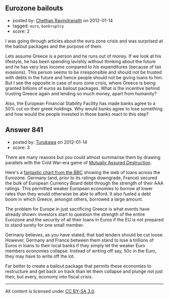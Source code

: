 ## Eurozone bailouts

- posted by: [Chethan Ravindranath](https://stackexchange.com/users/-1/557-chethan-ravindranath) on 2012-01-14
- tagged: `euro`, `bankruptcy`
- score: 2

I was going through articles about the euro zone crisis and was surprised at the bailout packages and the purpose of them. 

Lets assume Greece is a person and he runs out of money. If we look at his lifestyle, he has been spending lavishly without thinking about the future and he has very less income compared to his expenditures (because of tax evasions). This person seems to be irresponsible and should not be trusted with debts in the future and hence people should not be giving loans to him. But I see the opposite in case of euro zone crisis, where Greece is being granted billions of euros as bailout packages. What is the incentive behind trusting Greece again and lending so much money, apart from humanity?

Also, the European Financial Stability Facility has made banks agree to a 50% cut on their greek holdings. Why would banks agree to lose something and how would the people invested in those banks react to this step?


## Answer 841

- posted by: [Turukawa](https://stackexchange.com/users/-1/48-turukawa) on 2012-01-14
- score: 3

<p>There are many reasons but you could almost summarise them by drawing parallels with the Cold War-era game of <a href="http://en.wikipedia.org/wiki/Mutual_assured_destruction" rel="nofollow">Mutually Assured Destruction</a>.</p>

<p>Here's a <a href="http://www.bbc.co.uk/news/business-15748696" rel="nofollow">fantastic chart from the BBC</a> showing the web of loans across the Eurozone.  Germany (and, prior to its ratings downgrade, France) secured the bulk of European Currency Board debt through the strength of their AAA ratings.  This permitted weaker European economies to borrow at lower rates than they would otherwise be able to afford.  It also fueled a debt boom in which Greece, amongst others, borrowed a large amount.</p>

<p>The problem for Europe in just sacrificing Greece is what events have already shown: investors start to question the strength of the entire Eurozone and the security of all their loans in Euros if the EU is not prepared to stand surety for one small member.</p>

<p>Germany believes, as you have stated, that bad lenders should be cut loose.  However, Germany and France between them stand to lose a trillions of Euros in loans to their local banks if they simply let the weaker Euro members economies collapse.  Instead of writing off say, 50c in the Euro, they may have to write off the lot.</p>

<p>Far better to create a bailout package that permits these economies to restructure and get back on track than let them collapse and plunge not just their, but every, economy into fiscal crisis.</p>




---

All content is licensed under [CC BY-SA 3.0](https://creativecommons.org/licenses/by-sa/3.0/).
